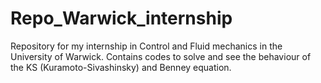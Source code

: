 # Repo_Warwick_internship
 Repository for my internship in Control and Fluid mechanics in the University of Warwick. Contains codes to solve 
and see the behaviour of the KS (Kuramoto-Sivashinsky) and Benney equation. 
